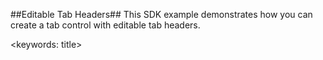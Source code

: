##Editable Tab Headers##
This SDK example demonstrates how you can create a tab control with editable tab headers.

<keywords: title>